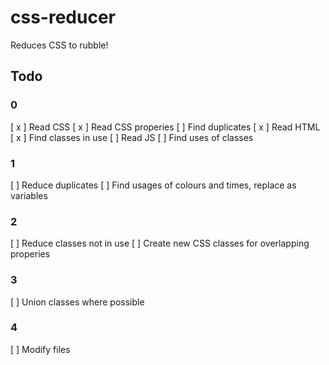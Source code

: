 # css-reducer
Reduces CSS to rubble!


## Todo
### 0
[ x ] Read CSS
	[ x ] Read CSS properies
	[ ] Find duplicates
[ x ] Read HTML
	[ x ] Find classes in use 
[ ] Read JS
	[ ] Find uses of classes

### 1
[ ] Reduce duplicates
[ ] Find usages of colours and times, replace as variables

### 2
[ ] Reduce classes not in use
[ ] Create new CSS classes for overlapping properies

### 3
[ ] Union classes where possible

### 4
[ ] Modify files